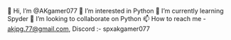 👋 Hi, I’m @AKgamer077
👀 I’m interested in Python
🌱 I’m currently learning Spyder
💞️ I’m looking to collaborate on Python
📫 How to reach me - akjpg.77@gmail.com, Discord :- spxakgamer077
